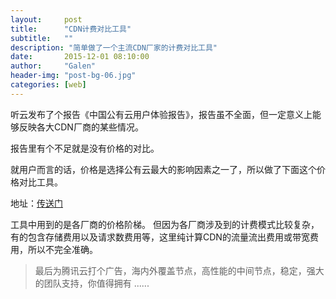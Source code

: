 ```yaml
---
layout:     post
title:      "CDN计费对比工具"
subtitle:   ""
description: "简单做了一个主流CDN厂家的计费对比工具"
date:       2015-12-01 08:10:00
author:     "Galen"
header-img: "post-bg-06.jpg"
categories: [web] 
---  
```


听云发布了个报告《中国公有云用户体验报告》，报告虽不全面，但一定意义上能够反映各大CDN厂商的某些情况。  

报告里有个不足就是没有价格的对比。

就用户而言的话，价格是选择公有云最大的影响因素之一了，所以做了下面这个价格对比工具。

地址：[传送门](http://galen-yip.com/execise/cloud/)

工具中用到的是各厂商的价格阶梯。
但因为各厂商涉及到的计费模式比较复杂，有的包含存储费用以及请求数费用等，这里纯计算CDN的流量流出费用或带宽费用，所以不完全准确。

> 最后为腾讯云打个广告，海内外覆盖节点，高性能的中间节点，稳定，强大的团队支持，你值得拥有 ......


